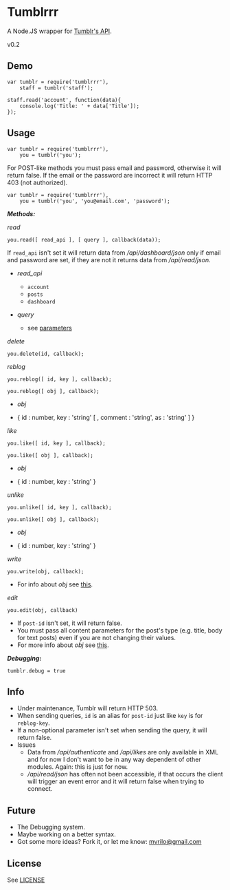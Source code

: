# Tumblrrr

A Node.JS wrapper for [Tumblr's API].

v0.2

Demo
---------
	var tumblr = require('tumblrrr'),
		staff = tumblr('staff');

	staff.read('account', function(data){
		console.log('Title: ' + data['Title']);
	});

Usage
---------

    var tumblr = require('tumblrrr'),
        you = tumblr('you');

For POST-like methods you must pass email and password, otherwise it will return false.
If the email or the password are incorrect it will return HTTP 403 (not authorized).

	var tumblr = require('tumblrrr'),
		you = tumblr('you', 'you@email.com', 'password');

**_Methods:_**

_read_

`you.read([ read_api ], [ query ], callback(data));`

If `read_api` isn't set it will return data from _/api/dashboard/json_ only if email and password are set, if they are not it returns data from _/api/read/json_.

- *read_api*
    - `account`
    - `posts`
    - `dashboard`

- *query*
    - see [parameters]

_delete_

`you.delete(id, callback);`

_reblog_

`you.reblog([ id, key ], callback);`

`you.reblog([ obj ], callback);`

- _obj_

- { id : number, key : 'string' [ , comment : 'string', as : 'string' ] }

_like_

`you.like([ id, key ], callback);`

`you.like([ obj ], callback);`

- _obj_

- { id : number, key : 'string' }

_unlike_

`you.unlike([ id, key ], callback);`

`you.unlike([ obj ], callback);`

- _obj_

- { id : number, key : 'string' }

_write_

`you.write(obj, callback);`

- For info about _obj_ see [this][write].

_edit_

`you.edit(obj, callback)`

- If `post-id` isn't set, it will return false.
- You must pass all content parameters for the post's type (e.g. title, body for text posts) even if you are not changing their values.
- For more info about _obj_ see [this][edit].

**_Debugging:_**

`tumblr.debug = true`

Info
-----

- Under maintenance, Tumblr will return HTTP 503.
- When sending queries, `id` is an alias for `post-id` just like `key` is for `reblog-key`.
- If a non-optional parameter isn't set when sending the query, it will return false.
- Issues
    - Data from _/api/authenticate_ and _/api/likes_ are only available in XML and for now I don't want to be in any way dependent of other modules. Again: this is just for now.
	- _/api/read/json_ has often not been accessible, if that occurs the client will trigger an event error and it will return false when trying to connect.

Future
---------

- The Debugging system.
- Maybe working on a better syntax.
- Got some more ideas? Fork it, or let me know: mvrilo@gmail.com

License
-----------

See [LICENSE]

[parameters]: http://www.tumblr.com/docs/en/api
[Tumblr's API]: http://www.tumblr.com/docs/en/api
[demo]: http://www.github.com/mvrilo/tumblrrr/tree/master/demo/
[write]: http://www.tumblr.com/docs/en/api#api_write
[edit]: http://www.tumblr.com/docs/en/api#editing_posts
[LICENSE]: http://www.github.com/mvrilo/tumblrrr/blob/master/LICENSE
